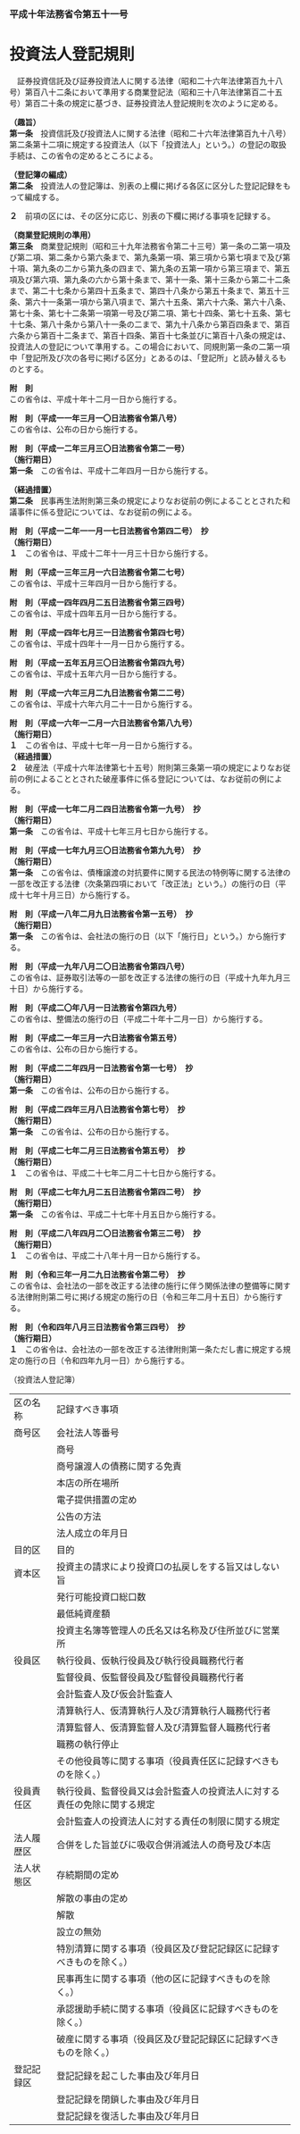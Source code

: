 ### 平成十年法務省令第五十一号  
# 投資法人登記規則  
　証券投資信託及び証券投資法人に関する法律（昭和二十六年法律第百九十八号）第百八十二条において準用する商業登記法（昭和三十八年法律第百二十五号）第百二十条の規定に基づき、証券投資法人登記規則を次のように定める。  
  
**（趣旨）**  
**第一条**　投資信託及び投資法人に関する法律（昭和二十六年法律第百九十八号）第二条第十二項に規定する投資法人（以下「投資法人」という。）の登記の取扱手続は、この省令の定めるところによる。  
  
**（登記簿の編成）**  
**第二条**　投資法人の登記簿は、別表の上欄に掲げる各区に区分した登記記録をもって編成する。  
  
**２**　前項の区には、その区分に応じ、別表の下欄に掲げる事項を記録する。  
  
**（商業登記規則の準用）**  
**第三条**　商業登記規則（昭和三十九年法務省令第二十三号）第一条の二第一項及び第二項、第二条から第六条まで、第九条第一項、第三項から第七項まで及び第十項、第九条の二から第九条の四まで、第九条の五第一項から第三項まで、第五項及び第六項、第九条の六から第十条まで、第十一条、第十三条から第二十二条まで、第二十七条から第四十五条まで、第四十八条から第五十条まで、第五十三条、第六十一条第一項から第八項まで、第六十五条、第六十六条、第六十八条、第七十条、第七十二条第一項第一号及び第二項、第七十四条、第七十五条、第七十七条、第八十条から第八十一条の二まで、第九十八条から第百四条まで、第百六条から第百十二条まで、第百十四条、第百十七条並びに第百十八条の規定は、投資法人の登記について準用する。この場合において、同規則第一条の二第一項中「登記所及び次の各号に掲げる区分」とあるのは、「登記所」と読み替えるものとする。  
  
**附　則**  
この省令は、平成十年十二月一日から施行する。  
  
**附　則（平成一一年三月一〇日法務省令第八号）**  
この省令は、公布の日から施行する。  
  
**附　則（平成一二年三月三〇日法務省令第二一号）**  
**（施行期日）**  
**第一条**　この省令は、平成十二年四月一日から施行する。  
  
**（経過措置）**  
**第二条**　民事再生法附則第三条の規定によりなお従前の例によることとされた和議事件に係る登記については、なお従前の例による。  
  
**附　則（平成一二年一一月一七日法務省令第四二号）　抄**  
**（施行期日）**  
**１**　この省令は、平成十二年十一月三十日から施行する。  
  
**附　則（平成一三年三月一六日法務省令第二七号）**  
この省令は、平成十三年四月一日から施行する。  
  
**附　則（平成一四年四月二五日法務省令第三四号）**  
この省令は、平成十四年五月一日から施行する。  
  
**附　則（平成一四年七月三一日法務省令第四七号）**  
この省令は、平成十四年十一月一日から施行する。  
  
**附　則（平成一五年五月三〇日法務省令第四九号）**  
この省令は、平成十五年六月一日から施行する。  
  
**附　則（平成一六年三月二九日法務省令第二二号）**  
この省令は、平成十六年六月二十一日から施行する。  
  
**附　則（平成一六年一二月一六日法務省令第八九号）**  
**（施行期日）**  
**１**　この省令は、平成十七年一月一日から施行する。  
**（経過措置）**  
**２**　破産法（平成十六年法律第七十五号）附則第三条第一項の規定によりなお従前の例によることとされた破産事件に係る登記については、なお従前の例による。  
  
**附　則（平成一七年二月二四日法務省令第一九号）　抄**  
**（施行期日）**  
**第一条**　この省令は、平成十七年三月七日から施行する。  
  
**附　則（平成一七年九月三〇日法務省令第九九号）　抄**  
**（施行期日）**  
**第一条**　この省令は、債権譲渡の対抗要件に関する民法の特例等に関する法律の一部を改正する法律（次条第四項において「改正法」という。）の施行の日（平成十七年十月三日）から施行する。  
  
**附　則（平成一八年二月九日法務省令第一五号）　抄**  
**（施行期日）**  
**第一条**　この省令は、会社法の施行の日（以下「施行日」という。）から施行する。  
  
**附　則（平成一九年八月二〇日法務省令第四八号）**  
この省令は、証券取引法等の一部を改正する法律の施行の日（平成十九年九月三十日）から施行する。  
  
**附　則（平成二〇年八月一日法務省令第四九号）**  
この省令は、整備法の施行の日（平成二十年十二月一日）から施行する。  
  
**附　則（平成二一年三月一六日法務省令第五号）**  
この省令は、公布の日から施行する。  
  
**附　則（平成二二年四月一日法務省令第一七号）　抄**  
**（施行期日）**  
**第一条**　この省令は、公布の日から施行する。  
  
**附　則（平成二四年三月八日法務省令第七号）　抄**  
**（施行期日）**  
**第一条**　この省令は、公布の日から施行する。  
  
**附　則（平成二七年二月三日法務省令第五号）　抄**  
**（施行期日）**  
**１**　この省令は、平成二十七年二月二十七日から施行する。  
  
**附　則（平成二七年九月二五日法務省令第四二号）　抄**  
**（施行期日）**  
**第一条**　この省令は、平成二十七年十月五日から施行する。  
  
**附　則（平成二八年四月二〇日法務省令第三二号）　抄**  
**（施行期日）**  
**１**　この省令は、平成二十八年十月一日から施行する。  
  
**附　則（令和三年一月二九日法務省令第二号）　抄**  
この省令は、会社法の一部を改正する法律の施行に伴う関係法律の整備等に関する法律附則第二号に掲げる規定の施行の日（令和三年二月十五日）から施行する。  
  
**附　則（令和四年八月三日法務省令第三四号）　抄**  
**（施行期日）**  
**１**　この省令は、会社法の一部を改正する法律附則第一条ただし書に規定する規定の施行の日（令和四年九月一日）から施行する。  
  
（投資法人登記簿）  

|||  
| --- | --- |  
|区の名称|記録すべき事項|  
|商号区|会社法人等番号|  
||商号|  
||商号譲渡人の債務に関する免責|  
||本店の所在場所|  
||電子提供措置の定め|  
||公告の方法|  
||法人成立の年月日|  
|目的区|目的|  
|資本区|投資主の請求により投資口の払戻しをする旨又はしない旨|  
||発行可能投資口総口数|  
||最低純資産額|  
||投資主名簿等管理人の氏名又は名称及び住所並びに営業所|  
|役員区|執行役員、仮執行役員及び執行役員職務代行者|  
||監督役員、仮監督役員及び監督役員職務代行者|  
||会計監査人及び仮会計監査人|  
||清算執行人、仮清算執行人及び清算執行人職務代行者|  
||清算監督人、仮清算監督人及び清算監督人職務代行者|  
||職務の執行停止|  
||その他役員等に関する事項（役員責任区に記録すべきものを除く。）|  
|役員責任区|執行役員、監督役員又は会計監査人の投資法人に対する責任の免除に関する規定|  
||会計監査人の投資法人に対する責任の制限に関する規定|  
|法人履歴区|合併をした旨並びに吸収合併消滅法人の商号及び本店|  
|法人状態区|存続期間の定め|  
||解散の事由の定め|  
||解散|  
||設立の無効|  
||特別清算に関する事項（役員区及び登記記録区に記録すべきものを除く。）|  
||民事再生に関する事項（他の区に記録すべきものを除く。）|  
||承認援助手続に関する事項（役員区に記録すべきものを除く。）|  
||破産に関する事項（役員区及び登記記録区に記録すべきものを除く。）|  
|登記記録区|登記記録を起こした事由及び年月日|  
||登記記録を閉鎖した事由及び年月日|  
||登記記録を復活した事由及び年月日|  
  
